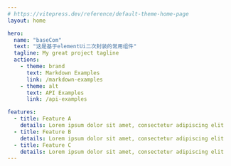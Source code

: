 ```yaml
---
# https://vitepress.dev/reference/default-theme-home-page
layout: home

hero:
  name: "baseCom"
  text: "这是基于elementUi二次封装的常用组件"
  tagline: My great project tagline
  actions:
    - theme: brand
      text: Markdown Examples
      link: /markdown-examples
    - theme: alt
      text: API Examples
      link: /api-examples

features:
  - title: Feature A
    details: Lorem ipsum dolor sit amet, consectetur adipiscing elit
  - title: Feature B
    details: Lorem ipsum dolor sit amet, consectetur adipiscing elit
  - title: Feature C
    details: Lorem ipsum dolor sit amet, consectetur adipiscing elit
---
```


